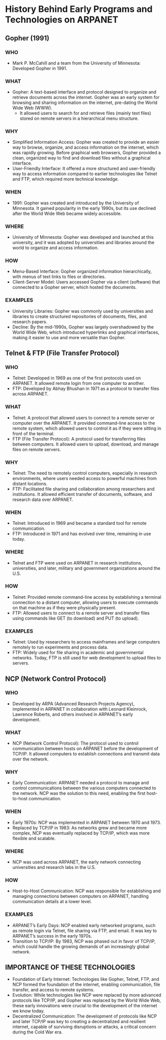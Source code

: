 # History Behind Early Programs and Technologies on ARPANET
## Gopher (1991)
### WHO
- Mark P. McCahill and a team from the University of Minnesota: Developed Gopher in 1991.
### WHAT
- Gopher: A text-based interface and protocol designed to organize and retrieve documents across the internet. Gopher was an early system for browsing and sharing information on the internet, pre-dating the World Wide Web (WWW).
    - It allowed users to search for and retrieve files (mainly text files) stored on remote servers in a hierarchical menu structure.
### WHY
- Simplified Information Access: Gopher was created to provide an easier way to browse, organize, and access information on the internet, which was rapidly growing. Before graphical web browsers, Gopher provided a clean, organized way to find and download files without a graphical interface.
- User-Friendly Interface: It offered a more structured and user-friendly way to access information compared to earlier technologies like Telnet and FTP, which required more technical knowledge.
### WHEN
- 1991: Gopher was created and introduced by the University of Minnesota. It gained popularity in the early 1990s, but its use declined after the World Wide Web became widely accessible.
### WHERE
- University of Minnesota: Gopher was developed and launched at this university, and it was adopted by universities and libraries around the world to organize and access information.
### HOW
- Menu-Based Interface: Gopher organized information hierarchically, with menus of text links to files or directories.
- Client-Server Model: Users accessed Gopher via a client (software) that connected to a Gopher server, which hosted the documents.
### EXAMPLES
- University Libraries: Gopher was commonly used by universities and libraries to create structured repositories of documents, files, and research papers.
- Decline: By the mid-1990s, Gopher was largely overshadowed by the World Wide Web, which introduced hyperlinks and graphical interfaces, making it easier to use and more versatile than Gopher.
## Telnet & FTP (File Transfer Protocol)
### WHO
- Telnet: Developed in 1969 as one of the first protocols used on ARPANET. It allowed remote login from one computer to another.
- FTP: Developed by Abhay Bhushan in 1971 as a protocol to transfer files across ARPANET.
### WHAT
- Telnet: A protocol that allowed users to connect to a remote server or computer over the ARPANET. It provided command-line access to the remote system, which allowed users to control it as if they were sitting in front of the terminal.
- FTP (File Transfer Protocol): A protocol used for transferring files between computers. It allowed users to upload, download, and manage files on remote servers.
### WHY
- Telnet: The need to remotely control computers, especially in research environments, where users needed access to powerful machines from distant locations.
- FTP: Facilitated file sharing and collaboration among researchers and institutions. It allowed efficient transfer of documents, software, and research data over ARPANET.
### WHEN
- Telnet: Introduced in 1969 and became a standard tool for remote communication.
- FTP: Introduced in 1971 and has evolved over time, remaining in use today.
### WHERE
- Telnet and FTP were used on ARPANET in research institutions, universities, and later, military and government organizations around the U.S.
### HOW
- Telnet: Provided remote command-line access by establishing a terminal connection to a distant computer, allowing users to execute commands on that machine as if they were physically present.
- FTP: Allowed users to connect to a remote server and transfer files using commands like GET (to download) and PUT (to upload).
### EXAMPLES
- Telnet: Used by researchers to access mainframes and large computers remotely to run experiments and process data.
- FTP: Widely used for file sharing in academic and governmental networks. Today, FTP is still used for web development to upload files to servers.
## NCP (Network Control Protocol)
### WHO
- Developed by ARPA (Advanced Research Projects Agency), implemented in ARPANET in collaboration with Leonard Kleinrock, Lawrence Roberts, and others involved in ARPANET’s early development.
### WHAT
- NCP (Network Control Protocol): The protocol used to control communication between hosts on ARPANET before the development of TCP/IP. It allowed computers to establish connections and transmit data over the network.
### WHY
- Early Communication: ARPANET needed a protocol to manage and control communications between the various computers connected to the network. NCP was the solution to this need, enabling the first host-to-host communication.
### WHEN
- Early 1970s: NCP was implemented in ARPANET between 1970 and 1973.
- Replaced by TCP/IP in 1983: As networks grew and became more complex, NCP was eventually replaced by TCP/IP, which was more flexible and scalable.
### WHERE
- NCP was used across ARPANET, the early network connecting universities and research labs in the U.S.
### HOW
- Host-to-Host Communication: NCP was responsible for establishing and managing connections between computers on ARPANET, handling communication details at a lower level.
### EXAMPLES
- ARPANET’s Early Days: NCP enabled early networked programs, such as remote login via Telnet, file sharing via FTP, and email. It was key to ARPANET’s success in the early 1970s.
- Transition to TCP/IP: By 1983, NCP was phased out in favor of TCP/IP, which could handle the growing demands of an increasingly global network.
## IMPORTANCE OF THESE TECHNOLOGIES
- Foundation of Early Internet: Technologies like Gopher, Telnet, FTP, and NCP formed the foundation of the internet, enabling communication, file transfer, and access to remote systems.
- Evolution: While technologies like NCP were replaced by more advanced protocols like TCP/IP, and Gopher was replaced by the World Wide Web, these early innovations were crucial to the development of the internet we know today.
- Decentralized Communication: The development of protocols like NCP and later TCP/IP was key to creating a decentralized and resilient internet, capable of surviving disruptions or attacks, a critical concern during the Cold War era.